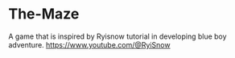 # The-Maze
A game that is inspired by Ryisnow tutorial in developing blue boy adventure.
https://www.youtube.com/@RyiSnow

